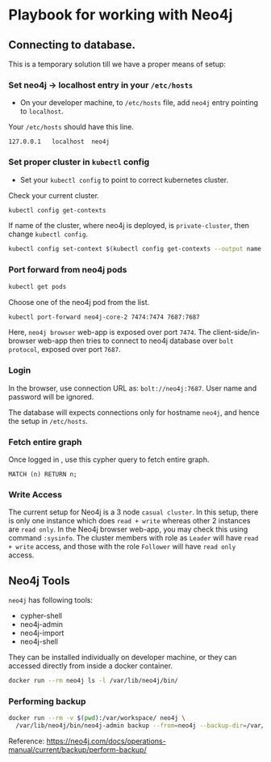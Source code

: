 # Playbook for working with Neo4j

## Connecting to database.

This is a temporary solution till we have a proper means of setup:

### Set neo4j -> localhost entry in your `/etc/hosts`
 * On your developer machine, to `/etc/hosts` file, add `neo4j` entry pointing to `localhost`.

Your `/etc/hosts` should have this line.
```text
127.0.0.1	localhost  neo4j
```

### Set proper cluster in `kubectl` config

 * Set your `kubectl config` to point to correct kubernetes cluster.

Check your current cluster.
```bash
kubectl config get-contexts
```

If name of the cluster, where neo4j is deployed, is `private-cluster`, then change `kubectl config`. 
```bash
kubectl config set-context $(kubectl config get-contexts --output name | grep private-cluster) 
```

### Port forward from neo4j pods

```bash
kubectl get pods
```

Choose one of the neo4j pod from the list.

```bash
kubectl port-forward neo4j-core-2 7474:7474 7687:7687
``` 

Here, `neo4j browser` web-app is exposed over port `7474`.
The client-side/in-browser web-app then tries to connect to neo4j database over `bolt protocol`, exposed over port `7687`.

### Login

In the browser, use connection URL as: `bolt://neo4j:7687`.
User name and password will be ignored.

The database will expects connections only for hostname `neo4j`, and hence the setup in `/etc/hosts`.

### Fetch entire graph

Once logged in , use this cypher query to fetch entire graph.

```cypher
MATCH (n) RETURN n;
```

### Write Access

The current setup for Neo4j is a 3 node `casual cluster`.
In this setup, there is only one instance which does `read + write` whereas other 2 instances are `read only`.
In the Neo4j browser web-app, you may check this using command `:sysinfo`.
The cluster members with role as `Leader` will have `read + write` access, and those with the role `Follower` will
have `read only` access.

## Neo4j Tools

`neo4j` has following tools: 
 * cypher-shell
 * neo4j-admin
 * neo4j-import
 * neo4j-shell

They can be installed individually on developer machine, or they can accessed directly from inside a docker container. 

```bash
docker run --rm neo4j ls -l /var/lib/neo4j/bin/
```

### Performing backup

```bash
docker run --rm -v $(pwd):/var/workspace/ neo4j \
  /var/lib/neo4j/bin/neo4j-admin backup --from=neo4j --backup-dir=/var/workspace/ --name=graph.db --pagecache=4G
```

Reference: https://neo4j.com/docs/operations-manual/current/backup/perform-backup/